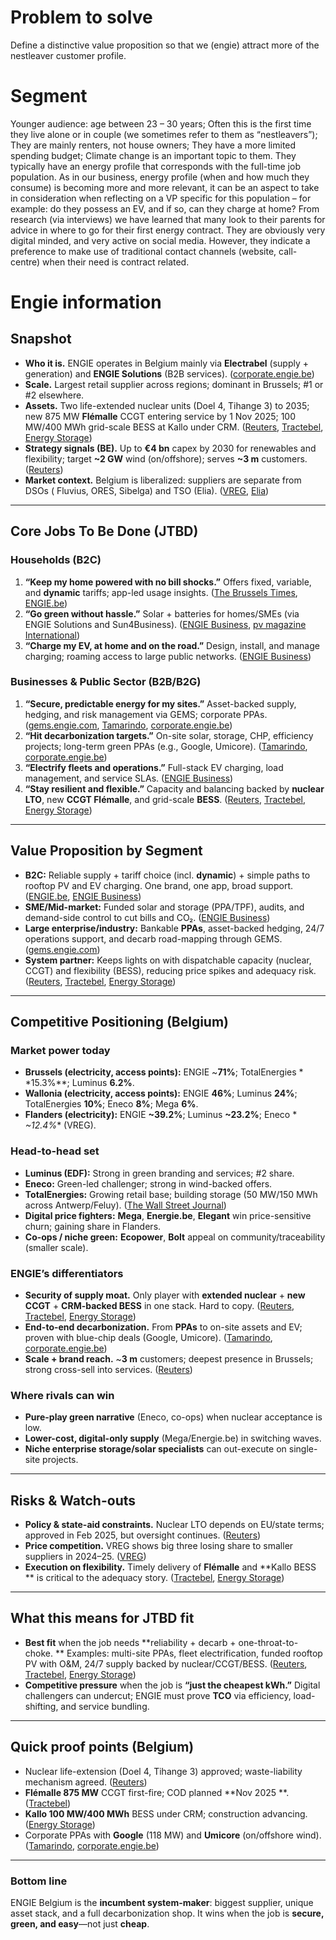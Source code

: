 # Problem to solve

Define a distinctive value proposition so that we (engie) attract more of
the nestleaver customer profile.

# Segment

Younger audience: age between 23 – 30 years;
Often this is the first time they live alone or in couple (we sometimes refer to
them as “nestleavers”);
They are mainly renters, not house owners;
They have a more limited spending budget;
Climate change is an important topic to them.
They typically have an energy profile that corresponds with the full-time job
population. As in our business, energy profile (when and how much they consume)
is becoming more and more relevant, it can be an aspect to take in consideration
when reflecting on a VP specific for this population – for example: do they
possess an EV, and if so, can they charge at home?
From research (via interviews) we have learned that many look to their parents
for advice in where to go for their first energy contract. They are obviously
very digital minded, and very active on social media. However, they indicate a
preference to make use of traditional contact channels (website, call-centre)
when their need is contract related.

# Engie information
## Snapshot

* **Who it is.** ENGIE operates in Belgium mainly via **Electrabel** (supply +
  generation) and **ENGIE Solutions** (B2B services). ([corporate.engie.be][1])
* **Scale.** Largest retail supplier across regions; dominant in Brussels; #1 or
  #2 elsewhere.&#x20;
* **Assets.** Two life-extended nuclear units (Doel 4, Tihange 3) to 2035; new
  875 MW **Flémalle** CCGT entering service by 1 Nov 2025; 100 MW/400 MWh
  grid-scale BESS at Kallo under
  CRM. ([Reuters][2], [Tractebel][3], [Energy Storage][4])
* **Strategy signals (BE).** Up to **€4 bn** capex by 2030 for renewables and
  flexibility; target **\~2 GW** wind (on/offshore); serves **\~3 m**
  customers. ([Reuters][5])
* **Market context.** Belgium is liberalized: suppliers are separate from DSOs (
  Fluvius, ORES, Sibelga) and TSO (Elia). ([VREG][6], [Elia][7])

---

## Core Jobs To Be Done (JTBD)

### Households (B2C)

1. **“Keep my home powered with no bill shocks.”**
   Offers fixed, variable, and **dynamic** tariffs; app-led usage
   insights. ([The Brussels Times][8], [ENGIE.be][9])
2. **“Go green without hassle.”**
   Solar + batteries for homes/SMEs (via ENGIE Solutions and
   Sun4Business). ([ENGIE Business][10], [pv magazine International][11])
3. **“Charge my EV, at home and on the road.”**
   Design, install, and manage charging; roaming access to large public
   networks. ([ENGIE Business][12])

### Businesses & Public Sector (B2B/B2G)

1. **“Secure, predictable energy for my sites.”**
   Asset-backed supply, hedging, and risk management via GEMS; corporate
   PPAs. ([gems.engie.com][13], [Tamarindo][14], [corporate.engie.be][15])
2. **“Hit decarbonization targets.”**
   On-site solar, storage, CHP, efficiency projects; long-term green PPAs (e.g.,
   Google, Umicore). ([Tamarindo][14], [corporate.engie.be][15])
3. **“Electrify fleets and operations.”**
   Full-stack EV charging, load management, and service
   SLAs. ([ENGIE Business][12])
4. **“Stay resilient and flexible.”**
   Capacity and balancing backed by **nuclear LTO**, new **CCGT Flémalle**, and
   grid-scale **BESS**. ([Reuters][2], [Tractebel][3], [Energy Storage][4])

---

## Value Proposition by Segment

* **B2C:** Reliable supply + tariff choice (incl. **dynamic**) + simple paths to
  rooftop PV and EV charging. One brand, one app, broad
  support. ([ENGIE.be][9], [ENGIE Business][10])
* **SME/Mid-market:** Funded solar and storage (PPA/TPF), audits, and
  demand-side control to cut bills and CO₂. ([ENGIE Business][16])
* **Large enterprise/industry:** Bankable **PPAs**, asset-backed hedging, 24/7
  operations support, and decarb road-mapping through
  GEMS. ([gems.engie.com][13])
* **System partner:** Keeps lights on with dispatchable capacity (nuclear, CCGT)
  and flexibility (BESS), reducing price spikes and adequacy
  risk. ([Reuters][2], [Tractebel][3], [Energy Storage][4])

---

## Competitive Positioning (Belgium)

### Market power today

* **Brussels (electricity, access points):** ENGIE \~**71%**; TotalEnergies *
  *15.3%**; Luminus **6.2%**.&#x20;
* **Wallonia (electricity, access points):** ENGIE **46%**; Luminus **24%**;
  TotalEnergies **10%**; Eneco **8%**; Mega **6%**.&#x20;
* **Flanders (electricity):** ENGIE **\~39.2%**; Luminus **\~23.2%**; Eneco *
  *\~12.4%** (VREG).&#x20;

### Head-to-head set

* **Luminus (EDF):** Strong in green branding and services; #2 share.
* **Eneco:** Green-led challenger; strong in wind-backed offers.
* **TotalEnergies:** Growing retail base; building storage (50 MW/150 MWh across
  Antwerp/Feluy). ([The Wall Street Journal][17])
* **Digital price fighters:** **Mega**, **Energie.be**, **Elegant** win
  price-sensitive churn; gaining share in Flanders.&#x20;
* **Co-ops / niche green:** **Ecopower**, **Bolt** appeal on
  community/traceability (smaller scale).

### ENGIE’s differentiators

* **Security of supply moat.** Only player with **extended nuclear** + **new
  CCGT** + **CRM-backed BESS** in one stack. Hard to
  copy. ([Reuters][2], [Tractebel][3], [Energy Storage][4])
* **End-to-end decarbonization.** From **PPAs** to on-site assets and EV; proven
  with blue-chip deals (Google,
  Umicore). ([Tamarindo][14], [corporate.engie.be][15])
* **Scale + brand reach.** \~**3 m** customers; deepest presence in Brussels;
  strong cross-sell into services. ([Reuters][5])

### Where rivals can win

* **Pure-play green narrative** (Eneco, co-ops) when nuclear acceptance is low.
* **Lower-cost, digital-only supply** (Mega/Energie.be) in switching waves.
* **Niche enterprise storage/solar specialists** can out-execute on single-site
  projects.

---

## Risks & Watch-outs

* **Policy & state-aid constraints.** Nuclear LTO depends on EU/state terms;
  approved in Feb 2025, but oversight continues. ([Reuters][2])
* **Price competition.** VREG shows big three losing share to smaller suppliers
  in 2024–25. ([VREG][18])
* **Execution on flexibility.** Timely delivery of **Flémalle** and **Kallo BESS
  ** is critical to the adequacy story. ([Tractebel][3], [Energy Storage][4])

---

## What this means for JTBD fit

* **Best fit** when the job needs **reliability + decarb + one-throat-to-choke.
  **
  Examples: multi-site PPAs, fleet electrification, funded rooftop PV with O\&M,
  24/7 supply backed by
  nuclear/CCGT/BESS. ([Reuters][5], [Tractebel][3], [Energy Storage][4])
* **Competitive pressure** when the job is **“just the cheapest kWh.”**
  Digital challengers can undercut; ENGIE must prove **TCO** via efficiency,
  load-shifting, and service bundling.&#x20;

---

## Quick proof points (Belgium)

* Nuclear life-extension (Doel 4, Tihange 3) approved; waste-liability mechanism
  agreed. ([Reuters][2])
* **Flémalle 875 MW** CCGT first-fire; COD planned **Nov 2025
  **. ([Tractebel][3])
* **Kallo 100 MW/400 MWh** BESS under CRM; construction
  advancing. ([Energy Storage][4])
* Corporate PPAs with **Google** (118 MW) and **Umicore** (on/offshore
  wind). ([Tamarindo][14], [corporate.engie.be][15])

---

### Bottom line

ENGIE Belgium is the **incumbent system-maker**: biggest supplier, unique asset
stack, and a full decarbonization shop. It wins when the job is **secure, green,
and easy**—not just **cheap**.

[1]: https://corporate.engie.be/en/our-organisation?utm_source=chatgpt.com "Our organisation - ENGIE"

[2]: https://www.reuters.com/business/energy/eu-regulators-clear-aid-engies-belgian-nuclear-reactors-2025-02-21/?utm_source=chatgpt.com "EU approves state aid to extend life of Engie's Belgian nuclear reactors"

[3]: https://tractebel-engie.com/en/news/tractebel-supports-engies-new-power-plants-first-start-up-in-belgium/?utm_source=chatgpt.com "Tractebel supports ENGIE's new power plant’s first start-up in Belgium"

[4]: https://www.ess-news.com/2025/05/15/engies-400-mwh-belgian-battery-taking-shape/?utm_source=chatgpt.com "Engie's 400 MWh Belgian battery taking shape - Energy Storage"

[5]: https://www.reuters.com/business/energy/engie-invest-up-4-bln-euros-belgium-boost-renewables-2024-04-25/?utm_source=chatgpt.com "Engie to invest up to 4 bln euros in Belgium to boost renewables"

[6]: https://www.vlaamsenutsregulator.be/en/energy-market?utm_source=chatgpt.com "Energy market - VREG"

[7]: https://www.elia.be/en/about-elia/legal-framework/belgium?utm_source=chatgpt.com "Belgium - Elia"

[8]: https://www.brusselstimes.com/434085/engie-to-start-offering-yearly-fixed-contracts-in-april?utm_source=chatgpt.com "Engie to start offering yearly fixed contracts in April"

[9]: https://www.engie.be/nl/dynamic-tarief/?utm_source=chatgpt.com "Dynamic energietarief | ENGIE"

[10]: https://business.engie.be/en/sustainable-management/self-production/solar-panels/sun4business/?utm_source=chatgpt.com "Solar panels for companies - ENGIE Business"

[11]: https://www.pv-magazine.com/2024/10/18/engie-commissions-2-3-mw-lightweight-rooftop-pv-system-in-belgium/?utm_source=chatgpt.com "Engie commissions 2.3 MW lightweight rooftop PV system in Belgium"

[12]: https://business.engie.be/en/sustainable-management/mobility/electric-vehicles/?utm_source=chatgpt.com "Our charging solutions for your business"

[13]: https://gems.engie.com/global-presence/belgium/?utm_source=chatgpt.com "Belgium | ENGIE Global Energy Management & Sales"

[14]: https://tamarindo.global/stories/engie-signs-118mw-ppas-with-google-in-belgium/?utm_source=chatgpt.com "Engie signs 118MW PPAs with Google in Belgium - Tamarindo"

[15]: https://corporate.engie.be/en/press/release/umicore-signs-renewable-electricity-ppas-engie-and-axpo-power-two-its-largest-sites?utm_source=chatgpt.com "Umicore signs renewable electricity PPAs with ENGIE and Axpo to power ..."

[16]: https://business.engie.be/nl/duurzaam-ondernemen/eigen-productie/zonnepanelen/sun4business/?utm_source=chatgpt.com "Zonnepanelen: all-in formule - ENGIE Business"

[17]: https://www.wsj.com/articles/totalenergies-launches-new-battery-storage-project-in-belgium-f9820341?utm_source=chatgpt.com "TotalEnergies Launches New Battery Storage Project in Belgium"

[18]: https://www.vlaamsenutsregulator.be/sites/default/files/document/rapp-2025-03_themarapport_marktaandelen_en_concentratiegraad.pdf?utm_source=chatgpt.com "Themarapport - vlaamsenutsregulator.be"
